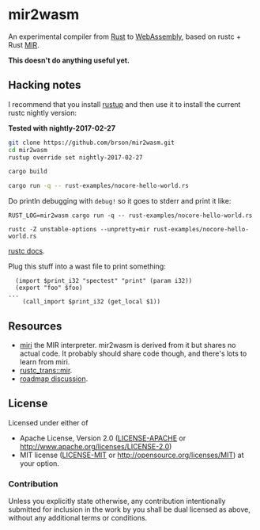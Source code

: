 # mir2wasm

An experimental compiler from [Rust] to [WebAssembly], based on rustc + Rust [MIR].

**This doesn't do anything useful yet.**

## Hacking notes

I recommend that you install [rustup] and then use it to
install the current rustc nightly version:

**Tested with nightly-2017-02-27**

```sh
git clone https://github.com/brson/mir2wasm.git
cd mir2wasm
rustup override set nightly-2017-02-27
```

```sh
cargo build
```

```sh
cargo run -q -- rust-examples/nocore-hello-world.rs
```

Do println debugging with `debug!` so it goes to stderr and print it like:

```
RUST_LOG=mir2wasm cargo run -q -- rust-examples/nocore-hello-world.rs
```

```
rustc -Z unstable-options --unpretty=mir rust-examples/nocore-hello-world.rs
```

[rustc docs](https://manishearth.github.io/rust-internals-docs/rustc/index.html).

Plug this stuff into a wast file to print something:

```
  (import $print_i32 "spectest" "print" (param i32))
  (export "foo" $foo)
...
    (call_import $print_i32 (get_local $1))
```

## Resources

* [miri](https://github.com/solson/miri) the MIR interpreter. mir2wasm is derived
  from it but shares no actual code. It probably should share code though, and
  there's lots to learn from miri.
* [rustc_trans::mir](https://github.com/rust-lang/rust/tree/master/src/librustc_trans/mir).
* [roadmap discussion](https://github.com/brson/mir2wasm/issues/17).

## License

Licensed under either of
  * Apache License, Version 2.0 ([LICENSE-APACHE](LICENSE-APACHE) or
    http://www.apache.org/licenses/LICENSE-2.0)
  * MIT license ([LICENSE-MIT](LICENSE-MIT) or
    http://opensource.org/licenses/MIT) at your option.

### Contribution

Unless you explicitly state otherwise, any contribution intentionally submitted
for inclusion in the work by you shall be dual licensed as above, without any
additional terms or conditions.

[Rust]: https://www.rust-lang.org/
[WebAssembly]: https://webassembly.github.io/
[MIR]: https://github.com/rust-lang/rfcs/blob/master/text/1211-mir.md
[rustup]: https://www.rustup.rs
